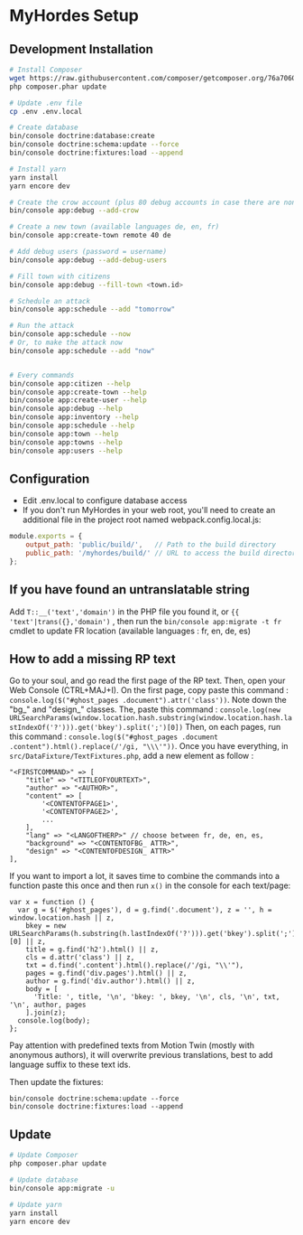# MyHordes Setup

## Development Installation

```bash
# Install Composer
wget https://raw.githubusercontent.com/composer/getcomposer.org/76a7060ccb93902cd7576b67264ad91c8a2700e2/web/installer -O - -q | php -- --quiet
php composer.phar update

# Update .env file
cp .env .env.local

# Create database
bin/console doctrine:database:create
bin/console doctrine:schema:update --force
bin/console doctrine:fixtures:load --append

# Install yarn
yarn install
yarn encore dev

# Create the crow account (plus 80 debug accounts in case there are none)
bin/console app:debug --add-crow

# Create a new town (available languages de, en, fr)
bin/console app:create-town remote 40 de

# Add debug users (password = username)
bin/console app:debug --add-debug-users

# Fill town with citizens
bin/console app:debug --fill-town <town.id>

# Schedule an attack
bin/console app:schedule --add "tomorrow"

# Run the attack
bin/console app:schedule --now
# Or, to make the attack now
bin/console app:schedule --add "now"


# Every commands
bin/console app:citizen --help
bin/console app:create-town --help
bin/console app:create-user --help
bin/console app:debug --help
bin/console app:inventory --help
bin/console app:schedule --help
bin/console app:town --help
bin/console app:towns --help
bin/console app:users --help

```

## Configuration

* Edit .env.local to configure database access
* If you don't run MyHordes in your web root, you'll need to create an additional file in the project root named webpack.config.local.js:

```javascript
module.exports = {
    output_path: 'public/build/',   // Path to the build directory
    public_path: '/myhordes/build/' // URL to access the build directory via the webserver
};
```

## If you have found an untranslatable string
Add `T::__('text','domain')` in the PHP file you found it, or `{{ 'text'|trans({},'domain')` , then run the `bin/console app:migrate -t fr` cmdlet to update FR location (available languages : fr, en, de, es)

## How to add a missing RP text
Go to your soul, and go read the first page of the RP text. Then, open your Web Console (CTRL+MAJ+I).
On the first page, copy paste this command : `console.log($("#ghost_pages .document").attr('class'))`. Note down the "bg_" and "design_" classes.
The, paste this command : `console.log(new URLSearchParams(window.location.hash.substring(window.location.hash.lastIndexOf('?'))).get('bkey').split(';')[0])`
Then, on each pages, run this command : `console.log($("#ghost_pages .document .content").html().replace(/'/gi, "\\\'"))`.
Once you have everything, in `src/DataFixture/TextFixtures.php`, add a new element as follow :
```
"<FIRSTCOMMAND>" => [
    "title" => "<TITLEOFYOURTEXT>",
    "author" => "<AUTHOR>",
    "content" => [
        '<CONTENTOFPAGE1>',
        '<CONTENTOFPAGE2>',
        ...
    ],
    "lang" => "<LANGOFTHERP>" // choose between fr, de, en, es,
    "background" => "<CONTENTOFBG_ ATTR>",
    "design" => "<CONTENTOFDESIGN_ ATTR>"
],
```
If you want to import a lot, it saves time to combine the commands into a function paste this once and then run ```x()``` in the console for each text/page:
```
var x = function () {
  var g = $('#ghost_pages'), d = g.find('.document'), z = '', h = window.location.hash || z,
    bkey = new URLSearchParams(h.substring(h.lastIndexOf('?'))).get('bkey').split(';')[0] || z,
    title = g.find('h2').html() || z,
    cls = d.attr('class') || z,
    txt = d.find('.content').html().replace(/'/gi, "\\'"),
    pages = g.find('div.pages').html() || z,
    author = g.find('div.author').html() || z,
    body = [
      'Title: ', title, '\n', 'bkey: ', bkey, '\n', cls, '\n', txt, '\n', author, pages
    ].join(z);
  console.log(body);
};
```
Pay attention with predefined texts from Motion Twin (mostly with anonymous authors), it will overwrite previous translations, best to add language suffix to these text ids.

Then update the fixtures:
```
bin/console doctrine:schema:update --force
bin/console doctrine:fixtures:load --append
```

## Update

```bash
# Update Composer
php composer.phar update

# Update database
bin/console app:migrate -u

# Update yarn
yarn install
yarn encore dev
```
